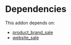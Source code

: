 # Dependencies

This addon depends on:

- [product_brand_sale](https://github.com/bringout/cybrosys/tree/8152a7bf840b20a803f39973b8eb6b49b1c05260/odoo-bringout-cybrosys-product_brand_sale)
- [website_sale](https://github.com/bringout/oca-ocb-sale/tree/9c47621e05c4317db98aaea61473df9add3d66b6/odoo-bringout-oca-ocb-website_sale)
